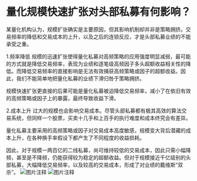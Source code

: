 # 量化规模快速扩张对头部私募有何影响？

某量化机构认为，规模扩张确实是主要原因，但其影响机制却并非是策略拥挤。交易频率的降低和交易成本的上升，以及之后的连锁反应，才是头部私募业绩的不能承受之重。

1.频率降低
规模的迅速扩张使得量化私募对高频策略的应用强度明显减弱，最可能的方式就是降低交易频率，表现为业绩和逐笔级高频因子多头超额收益相关性的降低。而降低交易频率的直接影响是无法有效捕获高频策略或因子的超额收益。因此，我们不能简单地把量化私募的业绩下滑归咎于策略拥挤。

规模快速扩张更直接的后果可能是量化私募被迫降低交易频率，减小了在依旧有效的高频策略或因子上的暴露，最终导致收益下滑。

2.成本上升
过大的规模也会影响交易成本。尽管头部私募都有极其高效的算法交易系统，但同样一个股票，买卖十几手和上百手的执行难度和成本终究会有差异。

量化私募主要采用的高频策略或因子对交易成本高度敏感，规模变大背后潜藏的成本上升，在各种换手率假设下都产生了不同程度的收益损耗。

因此，对于规模一两百亿的二线私募，尚可维持较低的交易成本，因此只需小幅降频，甚至是不降频，仍能获得较为稳定的超额收益。但对于规模接近千亿级别的头部私募，大幅降低交易频率，以及较高的交易成本，形成了对业绩的戴维斯“双杀”。
![图片注释](http://storage-uqer.datayes.com/6245aa787bf0370166768fd0/e64e25f4-c057-11ec-9ead-0242ac140002)
![图片注释](http://storage-uqer.datayes.com/6245aa787bf0370166768fd0/edbc0c66-c057-11ec-9ead-0242ac140002)